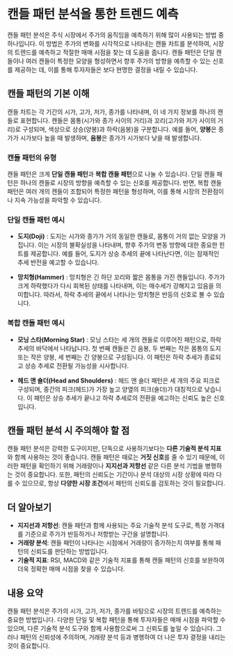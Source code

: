 # 캔들 패턴 분석을 통한 트렌드 예측

캔들 패턴 분석은 주식 시장에서 주가의 움직임을 예측하기 위해 많이 사용되는 방법 중 하나입니다. 이 방법은 주가의 변화를 시각적으로 나타내는 캔들 차트를 분석하여, 시장의 트렌드를 예측하고 적절한 매매 시점을 찾는 데 도움을 줍니다. 캔들 패턴은 단일 캔들이나 여러 캔들이 특정한 모양을 형성하면서 향후 주가의 방향을 예측할 수 있는 신호를 제공하는 데, 이를 통해 투자자들은 보다 현명한 결정을 내릴 수 있습니다.

## 캔들 패턴의 기본 이해

캔들 차트는 각 기간의 시가, 고가, 저가, 종가를 나타내며, 이 네 가지 정보를 하나의 캔들로 표현합니다. 캔들은 몸통(시가와 종가 사이의 거리)과 꼬리(고가와 저가 사이의 거리)로 구성되며, 색상으로 상승(양봉)과 하락(음봉)을 구분합니다. 예를 들어, **양봉**은 종가가 시가보다 높을 때 발생하며, **음봉**은 종가가 시가보다 낮을 때 발생합니다.

### 캔들 패턴의 유형

캔들 패턴은 크게 **단일 캔들 패턴**과 **복합 캔들 패턴**으로 나눌 수 있습니다. 단일 캔들 패턴은 하나의 캔들로 시장의 방향을 예측할 수 있는 신호를 제공합니다. 반면, 복합 캔들 패턴은 여러 개의 캔들이 조합되어 특정한 패턴을 형성하며, 이를 통해 시장의 전환점이나 지속 가능성을 파악할 수 있습니다.

### 단일 캔들 패턴 예시

- **도지(Doji)** : 도지는 시가와 종가가 거의 동일한 캔들로, 몸통이 거의 없는 모양을 가집니다. 이는 시장의 불확실성을 나타내며, 향후 주가의 변동 방향에 대한 중요한 힌트를 제공합니다. 예를 들어, 도지가 상승 추세의 끝에 나타난다면, 이는 잠재적인 추세 반전을 예고할 수 있습니다.

- **망치형(Hammer)** : 망치형은 긴 하단 꼬리와 짧은 몸통을 가진 캔들입니다. 주가가 크게 하락했다가 다시 회복된 상태를 나타내며, 이는 매수세가 강해지고 있음을 의미합니다. 따라서, 하락 추세의 끝에서 나타나는 망치형은 반등의 신호로 볼 수 있습니다.

### 복합 캔들 패턴 예시

- **모닝 스타(Morning Star)** : 모닝 스타는 세 개의 캔들로 이루어진 패턴으로, 하락 추세의 바닥에서 나타납니다. 첫 번째 캔들은 긴 음봉, 두 번째는 작은 몸통의 도지 또는 작은 양봉, 세 번째는 긴 양봉으로 구성됩니다. 이 패턴은 하락 추세가 종료되고 상승 추세로 전환될 가능성을 시사합니다.

- **헤드 앤 숄더(Head and Shoulders)** : 헤드 앤 숄더 패턴은 세 개의 주요 피크로 구성되며, 중간의 피크(헤드)가 가장 높고 양옆의 피크(숄더)가 대칭적으로 낮습니다. 이 패턴은 상승 추세가 끝나고 하락 추세로의 전환을 예고하는 신뢰도 높은 신호입니다.

## 캔들 패턴 분석 시 주의해야 할 점

캔들 패턴 분석은 강력한 도구이지만, 단독으로 사용하기보다는 **다른 기술적 분석 지표**와 함께 사용하는 것이 좋습니다. 캔들 패턴은 때로는 **거짓 신호**를 줄 수 있기 때문에, 이러한 패턴을 확인하기 위해 거래량이나 **지지선과 저항선** 같은 다른 분석 기법을 병행하는 것이 중요합니다. 또한, 패턴의 신뢰도는 기간이나 분석 대상의 시장 상황에 따라 다를 수 있으므로, 항상 **다양한 시장 조건**에서 패턴의 신뢰도를 검토하는 것이 필요합니다.

## 더 알아보기

- **지지선과 저항선**: 캔들 패턴과 함께 사용되는 주요 기술적 분석 도구로, 특정 가격대를 기준으로 주가가 반등하거나 저항받는 구간을 설명합니다.
- **거래량 분석**: 캔들 패턴이 나타나는 시점에서 거래량이 증가하는지 여부를 통해 패턴의 신뢰도를 판단하는 방법입니다.
- **기술적 지표**: RSI, MACD와 같은 기술적 지표를 통해 캔들 패턴의 신호를 보완하여 더욱 정확한 매매 시점을 찾을 수 있습니다.

## 내용 요약

캔들 패턴 분석은 주가의 시가, 고가, 저가, 종가를 바탕으로 시장의 트렌드를 예측하는 중요한 방법입니다. 다양한 단일 및 복합 패턴을 통해 투자자들은 매매 시점을 파악할 수 있으며, 다른 기술적 분석 도구와 함께 사용함으로써 그 신뢰도를 높일 수 있습니다. 그러나 패턴의 신뢰성에 주의하며, 거래량 분석 등과 병행하여 더 나은 투자 결정을 내리는 것이 중요합니다.